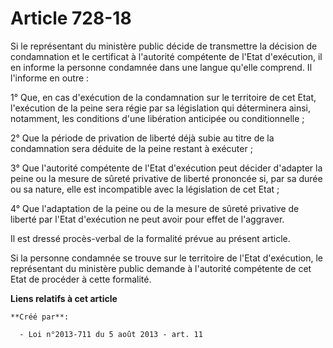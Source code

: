 # Article 728-18

Si le représentant du ministère public décide de transmettre la décision de condamnation et le certificat à l'autorité
compétente de l'Etat d'exécution, il en informe la personne condamnée dans une langue qu'elle comprend. Il l'informe en
outre : 

1° Que, en cas d'exécution de la condamnation sur le territoire de cet Etat, l'exécution de la peine sera régie par sa
législation qui déterminera ainsi, notamment, les conditions d'une libération anticipée ou conditionnelle ; 

2° Que la période de privation de liberté déjà subie au titre de la condamnation sera déduite de la peine restant à
exécuter ; 

3° Que l'autorité compétente de l'Etat d'exécution peut décider d'adapter la peine ou la mesure de sûreté privative de
liberté prononcée si, par sa durée ou sa nature, elle est incompatible avec la législation de cet Etat ; 

4° Que l'adaptation de la peine ou de la mesure de sûreté privative de liberté par l'Etat d'exécution ne peut avoir pour
effet de l'aggraver. 

Il est dressé procès-verbal de la formalité prévue au présent article. 

Si la personne condamnée se trouve sur le territoire de l'Etat d'exécution, le représentant du ministère public demande à
l'autorité compétente de cet Etat de procéder à cette formalité.

**Liens relatifs à cet article**

	**Créé par**:

	  - Loi n°2013-711 du 5 août 2013 - art. 11
